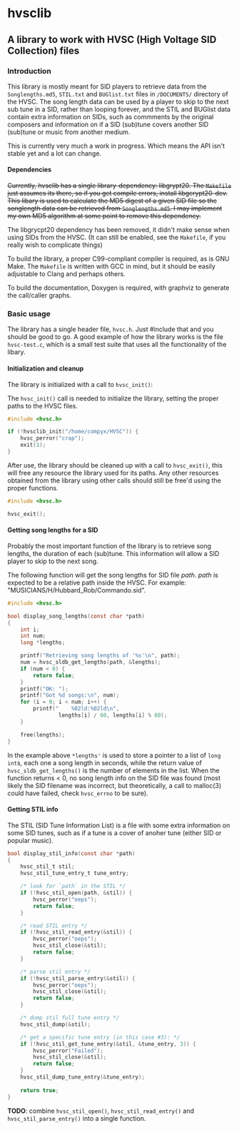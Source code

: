 # hvsclib

## A library to work with HVSC (High Voltage SID Collection) files

### Introduction

This library is mostly meant for SID players to retrieve data from the `Songlengths.md5`, `STIL.txt` and `BUGlist.txt` files in `/DOCUMENTS/` directory of the HVSC. The song length data can be used by a player to skip to the next sub tune in a SID, rather than looping forever, and the STIL and BUGlist data contain extra information on SIDs, such as commments by the original composers and information on if a SID (sub)tune covers another SID (sub)tune or music from another medium.

This is currently very much a work in progress. Which means the API isn't stable yet and a lot can change.

#### Dependencies

<s>Currently, hvsclib has a single library-dependency: libgrypt20. The `Makefile` just assumes its there, so if you get compile errors, install libgcrypt20-dev. This libary is used to calculate the MD5 digest of a given SID file so the songlength data can be retrieved from `Songlengths.md5`. I may implement my own MD5 algorithm at some point to remove this dependency.</s>

The libgrycpt20 dependency has been removed, it didn't make sense when using SIDs from the HVSC. (It can still be enabled, see the `Makefile`, if you really wish to complicate things)

To build the library, a proper C99-compliant compiler is required, as is GNU Make. The `Makefile` is written with GCC in mind, but it should be easily adjustable to Clang and perhaps others.

To build the documentation, Doxygen is required, with graphviz to generate the call/caller graphs.


### Basic usage

The library has a single header file, `hvsc.h`. Just #include that and you should be good to go.
A good example of how the library works is the file `hvsc-test.c`, which is a small test suite that uses all the functionality of the libary.


#### Initialization and cleanup

The library is initialized with a call to `hvsc_init()`:

The `hvsc_init()` call is needed to initialize the library, setting the proper paths to the HVSC files.

```C
#include <hvsc.h>

if (!hvsclib_init("/home/compyx/HVSC")) {
    hvsc_perror("crap");
    exit(1);
}
```

After use, the library should be cleaned up with a call to `hvsc_exit()`, this will free any resource the library used for its paths. Any other resources obtained from the library using other calls should still be free'd using the proper functions.
```C
#include <hvsc.h>

hvsc_exit();
```

#### Getting song lengths for a SID

Probably the most important function of the library is to retrieve song lengths, the duration of each (sub)tune. This information will allow a SID player to skip to the next song.

The following function will get the song lengths for SID file *path*. *path* is expected to be a relative path inside the HVSC. For example: "MUSICIANS/H/Hubbard_Rob/Commando.sid".

```C
#include <hvsc.h>

bool display_song_lengths(const char *path)
{
    int i;
    int num;
    long *lengths;

    printf("Retrieving song lengths of '%s'\n", path);
    num = hvsc_sldb_get_lengths(path, &lengths);
    if (num < 0) {
        return false;
    }
    printf("OK: ");
    printf("Got %d songs:\n", num);
    for (i = 0; i < num; i++) {
        printf("    %02ld:%02ld\n",
                lengths[i] / 60, lengths[i] % 60);
    }

    free(lengths);
}
```

In the example above `*lengths'` is used to store a pointer to a list of `long int`s, each one a song length in seconds, while the return value of `hvsc_sldb_get_lengths()` is the number of elements in the list. When the function returns < 0, no song length info on the SID file was found (most likely the SID filename was incorrect, but theoretically, a call to malloc(3) could have failed, check `hvsc_errno` to be sure).


#### Getting STIL info

The STIL (SID Tune Information List) is a file with some extra information on some SID tunes, such as if a tune is a cover of anoher tune (either SID or popular music).

```C
bool display_stil_info(const char *path)
{
    hvsc_stil_t stil;
    hvsc_stil_tune_entry_t tune_entry;

    /* look for `path` in the STIL */
    if (!hvsc_stil_open(path, &stil)) {
        hvsc_perror("oeps");
        return false;
    }

    /* read STIL entry */
    if (!hvsc_stil_read_entry(&stil)) {
        hvsc_perror("oeps");
        hvsc_stil_close(&stil);
        return false;
    }

    /* parse stil entry */
    if (!hvsc_stil_parse_entry(&stil)) {
        hvsc_perror("oeps");
        hvsc_stil_close(&stil);
        return false;
    }

    /* dump stil full tune entry */
    hvsc_stil_dump(&stil);

    /* get a specific tune entry (in this case #3): */
    if (!hvsc_stil_get_tune_entry(&stil, &tune_entry, 3)) {
        hvsc_perror("Failed");
        hvsc_stil_close(&stil);
        return false;
    }
    hvsc_stil_dump_tune_entry(&tune_entry);
    
    return true;
}
```

**TODO**: combine `hvsc_stil_open()`, `hvsc_stil_read_entry()` and `hvsc_stil_parse_entry()` into a single function.
